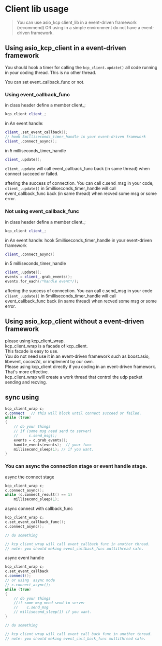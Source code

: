 # Client lib usage

> You can use asio_kcp client_lib in a event-driven framework (recommend) OR using in a simple environment do not have a event-driven framework.

## Using asio_kcp_client in a event-driven framework

You should hook a timer for calling the `kcp_client.update()`
all code running in your coding thread. This is no other thread.

You can set event_callback_func or not.

### Using event_callback_func

in class header define a member client_;

```cpp
kcp_client client_;
```

in An event handle:

```cpp
client_.set_event_callback();
// hook 5milliseconds_timer_handle in your event-driven framework
client_.connect_async();
```

in 5 milliseconds_timer_handle

```cpp
client_.update();
```

`client_.update` will call event_callback_func back (in same thread) when connect succeed or failed.

aftering the success of connection. You can call c.send_msg in your code,
`client_.update()` in 5milliseconds_timer_handle will call event_callback_func back (in same thread) when recved some msg or some error.

### Not using event_callback_func

in class header define a member client_;

```cpp
kcp_client client_;
```

in An event handle:
hook 5milliseconds_timer_handle in your event-driven framework

```cpp
client_.connect_async()
```

in 5 milliseconds_timer_handle

```cpp
client_.update();
events = client_.grab_events();
events.for_each(/*handle event*/);
```

aftering the success of connection. You can call c.send_msg in your code
`client_.update()` in 5milliseconds_timer_handle will call event_callback_func back (in same thread) when recved some msg or some error.

## Using asio_kcp_client without a event-driven framework

please using kcp_client_wrap.  
kcp_client_wrap is a facade of kcp_client.  
This facade is easy to use.  
You do not need use it in an event-driven framework such as boost.asio, libevent, cocos2d, or implement by our own.  
Please using kcp_client directly if you coding in an event-driven framework. That's more effective.  
kcp_client_wrap will create a work thread that control the udp packet sending and recving.  

## sync using

```cpp
kcp_client_wrap c;
c.connect   // this will block until connect succeed or failed.
while (true)
{
    // do your things
    // if (some msg need send to server)
    //     c.send_msg();
    events = c.grab_events();
    handle_events(events);  // your func
    millisecond_sleep(1); // if you want.
}
```

### You can async the connection stage or event handle stage.

async the connect stage

```cpp
kcp_client_wrap c;
c.connect_async();
while (c.connect_result() == 1)
    millisecond_sleep(1);
```

async connect with callback_func

```cpp
kcp_client_wrap c;
c.set_event_callback_func();
c.connect_async();

// do something

// kcp_client_wrap will call event_callback_func in another thread.
// note: you should making event_callback_func multithread safe.

```

async event handle

```cpp
kcp_client_wrap c;
c.set_event_callback
c.connect();
// or using  async mode
// c.connect_async();
while (true)
{
    // do your things
    //if some msg need send to server
    //    c.send_msg
    // millisecond_sleep(1) if you want.
}

// do something

// kcp_client_wrap will call event_call_back_func in another thread.
// note: you should making event_call_back_func multithread safe.
```
